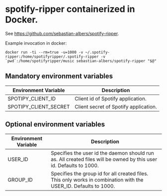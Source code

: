 # spotify-ripper containerized in Docker.

See <https://github.com/sebastian-albers/spotify-ripper>.

Example invocation in docker:

    docker run -ti --rm=true -u=1000 -v ~/.spotify-ripper:/home/spotifyripper/.spotify-ripper -v `pwd`:/home/spotifyripper/music sebastian-albers/spotify-ripper "$@"

## Mandatory environment variables
|Environment Variable|Description|
|--------------------|-----------|
|SPOTIPY_CLIENT_ID|Client id of Spotify application.|
|SPOTIPY_CLIENT_SECRET|Client secret of Spotify application.|


## Optional environment variables
|Environment Variable|Description|
|--------------------|-----------|
|USER_ID|Specifies the user id the daemon should run as. All created files will be owned by this user id. Defaults to 1000.|
|GROUP_ID|Specifies the group id for all created files. This only works in combination with the USER_ID. Defaults to 1000.|

